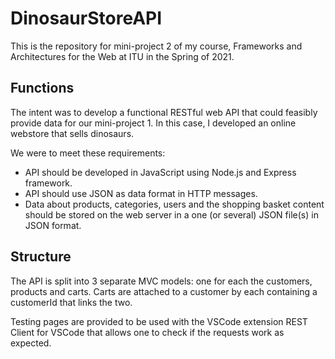 # DinosaurStoreAPI
 This is the repository for mini-project 2 of my course, Frameworks and Architectures for the Web at ITU in the Spring of 2021.

## Functions
The intent was to develop a functional RESTful web API that could feasibly provide data for our mini-project 1. In this case, I developed an online webstore that sells dinosaurs.

We were to meet these requirements:
* API should be developed in JavaScript using Node.js and Express framework.
* API should use JSON as data format in HTTP messages.
* Data about products, categories, users and the shopping basket content should be stored on the web server in a one (or several) JSON file(s) in JSON format.

## Structure
The API is split into 3 separate MVC models: one for each the customers, products and carts. Carts are attached to a customer by each containing a customerId that links the two.

Testing pages are provided to be used with the VSCode extension REST Client for VSCode that allows one to check if the requests work as expected.